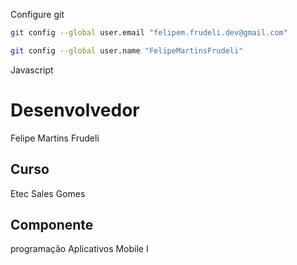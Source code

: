 Configure git
```bash
git config --global user.email "felipem.frudeli.dev@gmail.com"

git config --global user.name "FelipeMartinsFrudeli"
```

Javascript

# Desenvolvedor
Felipe Martins Frudeli

## Curso
Etec Sales Gomes

## Componente
programação Aplicativos Mobile I
